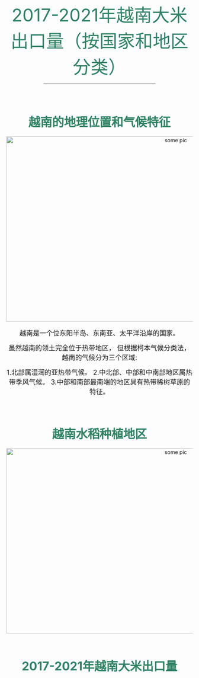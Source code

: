 <center><font size="+5" font color="#2E8364">2017-2021年越南大米出口量（按国家和地区分类）</font>
<br>

<HR ALIGN=center COLOR=000000 SIZE=1 WIDTH=60% NOSHADE></center>
<br>
<br>

<center><h2><font size="+3" font color="#2E8364">越南的地理位置和气候特征</font></h2>
<center><image src="https://i.imgur.com/p7Okdpx.png" alt="some pic" style="width:900px;height:500px;"/>
<br>
<br>

<center><font size="+1">越南是一个位东阳半岛、东南亚、太平洋沿岸的国家。</font><p>
<center><font size="+1">虽然越南的领土完全位于热带地区， 但根据柯本气候分类法，越南的气候分为三个区域: </font><p>
<center><font size="+1">1.北部属湿润的亚热带气候。 2.中北部、中部和中南部地区属热带季风气候。 3.中部和南部最南端的地区具有热带稀树草原的特征。</font><p>
<br>
<br>

<center><h2><font size="+3" font color="#2E8364">越南水稻种植地区</font></h2>
<center><image src="https://i.imgur.com/j1Z5NoF.png" alt="some pic" style="width:900px;height:500px;"/>
<br>
<br>
<br>

<center><h2><font size="+3" font color="#2E8364">2017-2021年越南大米出口量</font></h2>
<center><figure class="mbr-figure container">
  <div class="image-block" style=width:70%>
 <div class="flourish-embed flourish-chart" data-src="visualisation/9788166"><script src="https://public.flourish.studio/resources/embed.js"></script></div></center>
<br>

<center><figure class="mbr-figure container">
  <div class="image-block" style=width:70%>
 <div class="flourish-embed flourish-chart" data-src="visualisation/9788112"><script src="https://public.flourish.studio/resources/embed.js"></script></div></center>
<br>

<center><figure class="mbr-figure container">
  <div class="image-block" style=width:70%>
 <div class="flourish-embed flourish-globe" data-src="visualisation/9788215"><script src="https://public.flourish.studio/resources/embed.js"></script></div></center>
